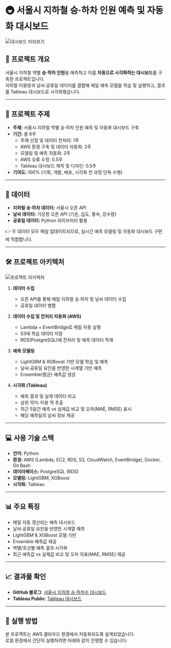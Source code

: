 # 🚇 서울시 지하철 승·하차 인원 예측 및 자동화 대시보드
![대시보드 미리보기](.image.png/)

## 📌 프로젝트 개요
서울시 지하철 역별 **승·하차 인원**을 예측하고 이를 **자동으로 시각화하는 대시보드**를 구축한 프로젝트입니다.  
지하철 이용량과 날씨·공휴일 데이터를 결합해 매일 예측 모델을 학습 및 실행하고, 결과를 Tableau 대시보드로 시각화했습니다.  

---

## 🎯 프로젝트 주제
- **주제:** 서울시 지하철 역별 승·하차 인원 예측 및 자동화 대시보드 구축
- **기간:** 총 6주  
  - 주제 선정 및 데이터 전처리: 1주  
  - AWS 환경 구축 및 데이터 자동화: 2주  
  - 모델링 및 예측 자동화: 2주  
  - AWS 오류 수정: 0.5주  
  - Tableau 대시보드 제작 및 디자인: 0.5주  
- **기여도:** 100% (기획, 개발, 배포, 시각화 전 과정 단독 수행)

---

## 📂 데이터
- **지하철 승·하차 데이터:** 서울시 오픈 API  
- **날씨 데이터:** 기상청 오픈 API (기온, 습도, 풍속, 강수량)  
- **공휴일 데이터:** Python 라이브러리 활용  

👉 두 데이터 모두 매일 업데이트되므로, 실시간 예측 모델링 및 자동화 대시보드 구현에 적합합니다.  

---

## 🛠️ 프로젝트 아키텍처
![프로젝트 아키텍처](.subway_architecture.png/)

1. **데이터 수집**  
   - 오픈 API를 통해 매일 지하철 승·하차 및 날씨 데이터 수집  
   - 공휴일 데이터 병합  

2. **데이터 수집 및 전처리 자동화 (AWS)**  
   - Lambda + EventBridge로 매일 자동 실행  
   - S3에 학습 데이터 저장  
   - RDS(PostgreSQL)에 전처리 및 예측 데이터 적재  

3. **예측 모델링**  
   - LightGBM & XGBoost 기반 모델 학습 및 예측  
   - 날씨·공휴일 요인을 반영한 시계열 기반 예측  
   - Ensemble(평균) 예측값 생성  

4. **시각화 (Tableau)**  
   - 예측 결과 및 실제 데이터 비교  
   - 상위 10% 이용 역 추출  
   - 최근 5일간 예측 vs 실제값 비교 및 오차(MAE, RMSE) 표시  
   - 해당 예측일의 날씨 정보 제공  

---

## 💻 사용 기술 스택
- **언어:** Python  
- **환경:** AWS (Lambda, EC2, RDS, S3, CloudWatch, EventBridge), Docker, Git Bash  
- **데이터베이스:** PostgreSQL (RDS)  
- **모델링:** LightGBM, XGBoost  
- **시각화:** Tableau  

---

## 📊 주요 특징
- 매일 자동 갱신되는 예측 대시보드  
- 날씨·공휴일 요인을 반영한 시계열 예측  
- LightGBM & XGBoost 모델 기반  
- Ensemble 예측값 제공  
- 역별/호선별 예측 결과 시각화  
- 최근 예측값 vs 실제값 비교 및 오차 지표(MAE, RMSE) 제공  

---

## 📈 결과물 확인
- **GitHub 블로그**: [서울시 지하철 승·하차수 대시보드](https://whitenut200.github.io/prodject/subway/%EC%A7%80%ED%95%98%EC%B2%A0-%EC%8A%B9%ED%95%98%EC%B0%A8%EC%88%98-%EB%8C%80%EC%8B%9C%EB%B3%B4%EB%93%9C%EC%84%A4%EA%B3%84/)  
- **Tableau Public**: [Tableau 대시보드](https://public.tableau.com/views/_17548941338250/sheet0?:language=ko-KR&:sid=&:redirect=auth&:display_count=n&:origin=viz_share_link)  

---

## 🚀 실행 방법
본 프로젝트는 AWS 클라우드 환경에서 자동화되도록 설계되었습니다.  
로컬 환경에서 간단히 실행하려면 아래와 같이 진행할 수 있습니다:
